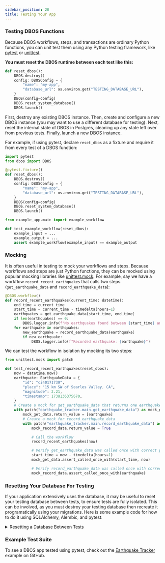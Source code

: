 ```yaml
---
sidebar_position: 20
title: Testing Your App
---
```


### Testing DBOS Functions

Because DBOS workflows, steps, and transactions are ordinary Python functions, you can unit test them using any Python testing framework, like [pytest](https://docs.pytest.org/en/stable/) or [unittest](https://docs.python.org/3/library/unittest.html).

**You must reset the DBOS runtime between each test like this:**

```python
def reset_dbos():
    DBOS.destroy()
    config: DBOSConfig = {
        "name": "my-app",
        "database_url": os.environ.get("TESTING_DATABASE_URL"),
    }
    DBOS(config=config)
    DBOS.reset_system_database()
    DBOS.launch()
```

First, destroy any existing DBOS instance.
Then, create and configure a new DBOS instance (you may want to use a different database for testing).
Next, reset the internal state of DBOS in Postgres, cleaning up any state left over from previous tests.
Finally, launch a new DBOS instance.

For example, if using pytest, declare `reset_dbos` as a fixture and require it from every test of a DBOS function:


```python title="conftest.py"
import pytest
from dbos import DBOS

@pytest.fixture()
def reset_dbos():
    DBOS.destroy()
    config: DBOSConfig = {
        "name": "my-app",
        "database_url": os.environ.get("TESTING_DATABASE_URL"),
    }
    DBOS(config=config)
    DBOS.reset_system_database()
    DBOS.launch()
```

```python title="test_example.py"
from example_app.main import example_workflow

def test_example_workflow(reset_dbos):
    example_input = ...
    example_output = ...
    assert example_workflow(example_input) == example_output

```

### Mocking

It is often useful in testing to mock your workflows and steps.
Because workflows and steps are just Python functions, they can be mocked using popular mocking libraries like [unittest.mock](https://docs.python.org/3/library/unittest.mock.html).
For example, say we have a workflow `record_recent_earthquakes` that calls two steps (`get_earthquake_data` and `record_earthquake_data`):

```python
@DBOS.workflow()
def record_recent_earthquakes(current_time: datetime):
    end_time = current_time
    start_time = current_time - timedelta(hours=1)
    earthquakes = get_earthquake_data(start_time, end_time)
    if len(earthquakes) == 0:
        DBOS.logger.info(f"No earthquakes found between {start_time} and {end_time}")
    for earthquake in earthquakes:
        new_earthquake = record_earthquake_data(earthquake)
        if new_earthquake:
            DBOS.logger.info(f"Recorded earthquake: {earthquake}")
```

We can test the workflow in isolation by mocking its two steps:

```python
from unittest.mock import patch

def test_record_recent_earthquakes(reset_dbos):
    now = datetime.now()
    earthquake: EarthquakeData = {
        "id": "ci40171730",
        "place": "15 km SW of Searles Valley, CA",
        "magnitude": 2.21,
        "timestamp": 1738136375670,
    }
    # Create a mock for get_earthquake_data that returns one earthquake
    with patch("earthquake_tracker.main.get_earthquake_data") as mock_get_data:
        mock_get_data.return_value = [earthquake]
        # Create a mock for record_earthquake_data
        with patch("earthquake_tracker.main.record_earthquake_data") as mock_record_data:
            mock_record_data.return_value = True

            # Call the workflow
            record_recent_earthquakes(now)

            # Verify get_earthquake_data was called once with correct parameters
            start_time = now - timedelta(hours=1)
            mock_get_data.assert_called_once_with(start_time, now)

            # Verify record_earthquake_data was called once with correct parameters
            mock_record_data.assert_called_once_with(earthquake)
```

### Resetting Your Database For Testing

If your application extensively uses the database, it may be useful to reset your testing database between tests, to ensure tests are fully isolated.
This can be involved, as you must destroy your testing database then recreate it programatically using your migrations.
Here is some example code for how to do it using SQLAlchemy, Alembic, and pytest:

<details>
<summary>Resetting a Database Between Tests</summary>

```python title="conftest.py"
import os
import pytest
import sqlalchemy as sa
from alembic import script
from alembic.config import Config
from alembic.operations import Operations
from alembic.runtime.environment import EnvironmentContext
from alembic.runtime.migration import MigrationContext
from dbos import DBOS, DBOSConfig
from sqlalchemy.engine.url import make_url

def reset_database(test_database_url: str):
    url = make_url(test_database_url)
    database = url.database
    postgres_db_url = url.set(database="postgres")
    engine = sa.create_engine(postgres_db_url, isolation_level="AUTOCOMMIT")
    with engine.connect() as conn:
        conn.execute(
            sa.text(
                f"SELECT pg_terminate_backend(pid) FROM pg_stat_activity WHERE datname = '{database}'"
            )
        )
        conn.execute(sa.text(f"DROP DATABASE IF EXISTS {database}"))
        conn.execute(sa.text(f"CREATE DATABASE {database}"))


def run_migrations(test_database_url: str):
    alembic_cfg = Config()
    alembic_cfg.set_main_option("script_location", "./migrations")
    script_dir = script.ScriptDirectory.from_config(alembic_cfg)

    def do_run_migrations(connection):
        context = MigrationContext.configure(connection)
        with Operations.context(context):
            for revision in script_dir.walk_revisions("base", "head"):
                if script_dir._upgrade_revs(
                    revision.revision, context.get_current_revision()
                ):
                    revision.module.upgrade()

    with sa.create_engine(test_database_url).connect() as conn:
        with EnvironmentContext(alembic_cfg, script_dir, fn=do_run_migrations):
            with conn.begin():
                do_run_migrations(conn)

@pytest.fixture()
def test_database_url():
    test_database_url = os.environ.get("DBOS_TEST_DATABASE_URL", None)
    if test_database_url is None:
        pytest.fail("DBOS_TEST_DATABASE_URL is not provided")
    return test_database_url

@pytest.fixture()
def dbos(test_database_url):
    DBOS.destroy()
    config: DBOSConfig = {
        "name": "earthquake-tracker",
        "database_url": test_database_url,
    }
    reset_database(config["database_url"])
    run_migrations(config["database_url"])
    DBOS(config=config)
    DBOS.reset_system_database()
    DBOS.launch()
```
</details>

### Example Test Suite

To see a DBOS app tested using pytest, check out the [Earthquake Tracker](https://github.com/dbos-inc/dbos-demo-apps/tree/main/python/earthquake-tracker) example on GitHub.
